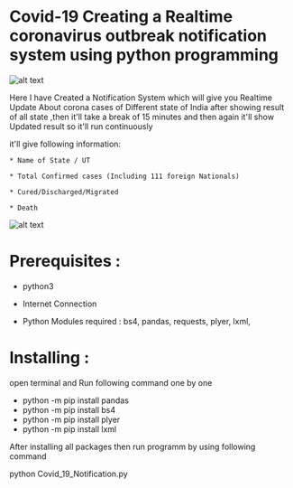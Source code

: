 # Covid-19 Creating a Realtime coronavirus outbreak notification system using python programming

![alt text](https://github.com/satyam8484/Corona-Virus-Notification-System/blob/master/3.png)

Here I have Created a Notification System which will give you Realtime Update 
About corona cases of Different state of India after showing result of all state ,then it'll take a break of 15 minutes and then again it'll show Updated result
so it'll run continuously


it'll give following information:
	
	* Name of State / UT

	* Total Confirmed cases (Including 111 foreign Nationals)

	* Cured/Discharged/Migrated

	* Death

![alt text](https://github.com/satyam8484/Corona-Virus-Notification-System/blob/master/Untitled4.png)

# Prerequisites :
- python3
- Internet Connection

- Python Modules required : 
	bs4,
	pandas, 
	requests,
	plyer,
	lxml,

# Installing :

open terminal and Run following command one by one

* python -m pip install pandas
* python -m pip install bs4
* python -m pip install plyer
* python -m pip install lxml

After installing all packages then run programm by using following command 

python Covid_19_Notification.py





